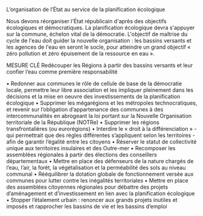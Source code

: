 L’organisation de l’État au service de la planification écologique

Nous devons réorganiser l'État républicain d'après des objectifs écologiques et démocratiques. La planification écologique devra s'appuyer sur la commune, échelon vital de la démocratie. L'objectif de maîtrise du cycle de l'eau doit guider la nouvelle organisation : les bassins versants et les agences de l'eau en seront le socle, pour atteindre un grand objectif « zéro pollution et zéro épuisement de la ressource en eau ».

MESURE CLÉ
Redécouper les Régions à partir des bassins versants et leur confier l’eau comme première responsabilité

• Redonner aux communes le rôle de cellule de base de la démocratie locale, permettre leur libre association et les impliquer pleinement dans les décisions et la mise en oeuvre des investissements de la planification écologique
• Supprimer les mégarégions et les métropoles technocratiques, et revenir sur l’obligation d’appartenance des communes à des intercommunalités en abrogeant la loi portant sur la Nouvelle Organisation territoriale de la République (NOTRe)
• Supprimer les régions transfrontalières (ou eurorégions)
• Interdire le « droit à la différenciation » - qui permettrait que des règles différentes s’appliquent selon les territoires - afin de garantir l’égalité entre les citoyens
• Réserver le statut de collectivité unique aux territoires insulaires et des Outre-mer
• Recomposer les assemblées régionales à partir des élections des conseillers départementaux
• Mettre en place des défenseurs de la nature chargés de l’eau, l’air, la forêt, la végétalisation et la perméabilité des sols au niveau communal
• Rééquilibrer la dotation globale de fonctionnement versée aux communes pour lutter contre les inégalités territoriales
• Mettre en place des assemblées citoyennes régionales pour débattre des projets d’aménagement et d’investissement en lien avec la planification écologique
• Stopper l’étalement urbain : renoncer aux grands projets inutiles et imposés et rapprocher les bassins de vie et les bassins d’emploi